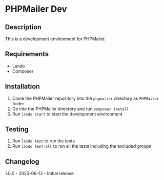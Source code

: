 # PHPMailer Dev

## Description

This is a development environment for PHPMailer.

## Requirements

- Lando
- Composer

## Installation

1. Clone the PHPMailer repository into the `phpmailer` directory as `PHPMailer` foider
2. Go into the PHPMailer directory and run `composer install`
3. Run `lando start` to start the development environment

## Testing

1. Run `lando test` to run the tests
2. Run `lando test-all` to run all the tests including the excluded groups

## Changelog

1.0.0 - 2025-08-12 - Initial release